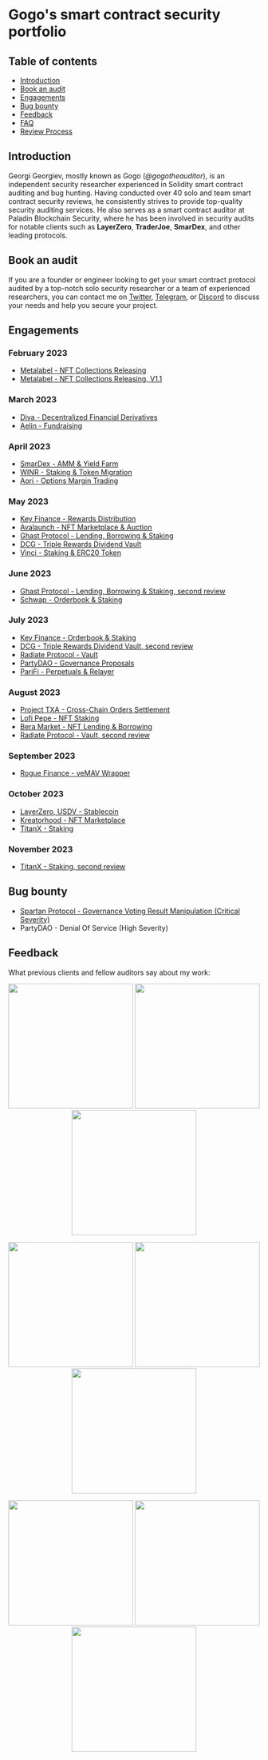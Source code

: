 # Gogo's smart contract security portfolio

## Table of contents

 - [Introduction](#introduction)
 - [Book an audit](#book-an-audit)
 - [Engagements](#engagements)
 - [Bug bounty](#bug-bounty)
 - [Feedback](#feedback)
 - [FAQ](./FAQ.md)
 - [Review Process](./Security-Review-Process.md)

## Introduction

Georgi Georgiev, mostly known as Gogo (*@gogotheauditor*), is an independent security researcher experienced in Solidity smart contract auditing and bug hunting. Having conducted over 40 solo and team smart contract security reviews, he consistently strives to provide top-quality security auditing services. He also serves as a smart contract auditor at Paladin Blockchain Security, where he has been involved in security audits for notable clients such as **LayerZero**, **TraderJoe**, **SmarDex**, and other leading protocols.

## Book an audit

If you are a founder or engineer looking to get your smart contract protocol audited by a top-notch solo security researcher or a team of experienced researchers, you can contact me on [Twitter](https://twitter.com/gogotheauditor), [Telegram](https://t.me/gogotheauditor), or [Discord](https://discordapp.com/users/451149166782185483) to discuss your needs and help you secure your project.

## Engagements

### February 2023

- [Metalabel - NFT Collections Releasing](./reports/Metalabel-Solo-Security-Review.md)
- [Metalabel - NFT Collections Releasing, V1.1](./reports/Metalabel-Solo-Security-Review-2.md)

### March 2023

- [Diva - Decentralized Financial Derivatives](./reports/Diva-GuardianAudits-Security-Review.md)
- [Aelin - Fundraising](./reports/Aelin-Sub7-Security-Review.pdf)

### April 2023

- [SmarDex - AMM & Yield Farm](./reports/SmarDex-Paladin-Security-Review.pdf)
- [WINR - Staking & Token Migration](./reports/WINR-Paladin-Security-Review.pdf)
- [Aori - Options Margin Trading](./reports/Aori-Solo-Security-Review.pdf)

### May 2023

- [Key Finance - Rewards Distribution](./reports/Key-Finance-Solo-Security-Review.pdf)
- [Avalaunch - NFT Marketplace & Auction](./reports/Avalaunch-Paladin-Security-Review.pdf)
- [Ghast Protocol - Lending, Borrowing & Staking](./reports/Ghast-Paladin-Security-Review.pdf)
- [DCG - Triple Rewards Dividend Vault](./reports/DCG-Paladin-Security-Review.pdf)
- [Vinci - Staking & ERC20 Token](./reports/Vinci-Solo-Security-Review.pdf)

### June 2023

- [Ghast Protocol - Lending, Borrowing & Staking, second review](./reports/Ghast-Paladin-Security-Review.pdf)
- [Schwap - Orderbook & Staking](./reports/Schwap-Duo-Security-Review.pdf)

### July 2023

- [Key Finance - Orderbook & Staking](./reports/Key-Finance-Solo-Security-Review-2.pdf)
- [DCG - Triple Rewards Dividend Vault, second review](./reports/DCG-Paladin-Security-Review.pdf)
- [Radiate Protocol - Vault](./reports/Radiate-Paladin-Security-Review.pdf)
- [PartyDAO - Governance Proposals](./reports/PartyDAO-Solo-Security-Review.pdf)
- [PariFi - Perpetuals & Relayer](./reports/PariFi-GuardianAudits-Security-Review.md)

### August 2023

- [Project TXA - Cross-Chain Orders Settlement](./reports/Project-TXA-Duo-Security-Review.pdf)
- [Lofi Pepe - NFT Staking](./reports/Lo-FI-Pepe-Solo-Security-Review.pdf)
- [Bera Market - NFT Lending & Borrowing](./reports/NTLC-Solo-Security-Review.pdf)
- [Radiate Protocol - Vault, second review](./reports/Radiate-Paladin-Security-Review.pdf)

### September 2023

- [Rogue Finance - veMAV Wrapper](./reports/Rogue-Finance-Solo-Security-Review.pdf)

### October 2023

- [LayerZero, USDV - Stablecoin](./reports/LayerZero-USDV-Paladin-Security-Review.pdf)
- [Kreatorhood - NFT Marketplace](./reports/Kreatorhood-Solo-Security-Review.pdf)
- [TitanX - Staking](./reports/TitanX-Solo-Security-Review.pdf)

### November 2023

- [TitanX - Staking, second review](./reports/TitanX-Solo-Security-Review-2.pdf)

## Bug bounty

- [Spartan Protocol - Governance Voting Result Manipulation (Critical Severity)](./reports/Spartan-Immunefi-Bug-Report.md)
- PartyDAO - Denial Of Service (High Severity)

## Feedback

What previous clients and fellow auditors say about my work:

<p align="center">
  <img src="https://github.com/gogotheauditor/audits-private/assets/94860638/c17dd255-f430-45bc-9734-23fb8bdfa2c2" width="250"/>
  <img src="https://github.com/gogotheauditor/audits-private/assets/94860638/2465fed5-976d-4cbd-bd8f-e16e845f79e4" width="250"/>
  <img src="https://github.com/gogotheauditor/audits-private/assets/94860638/016f3f5f-9d96-46e7-a848-c9efba164c31" width="250"/>
</p>

<p align="center">
  <img src="https://github.com/gogotheauditor/audits-private/assets/94860638/7411ac9f-5062-4701-b6e8-e1f8e56563ef" width="250"/>
  <img src="https://github.com/gogotheauditor/audits-private/assets/94860638/b42933c6-a75c-4d57-85f6-efcc9ff63e83" width="250"/>
  <img src="https://github.com/gogotheauditor/audits-private/assets/94860638/94ee7f7c-4886-4f8e-9596-8e27819d6f9a" width="250"/>
</p>

<p align="center">
  <img src="https://github.com/gogotheauditor/audits-private/assets/94860638/d2895815-4aac-43b1-8a92-f0853b5c92b3" width="250"/>
  <img src="https://github.com/gogotheauditor/audits-private/assets/94860638/c16fd083-89e9-4037-bcaa-22ddb297dd82" width="250"/>
  <img src="https://github.com/gogotheauditor/audits-private/assets/94860638/3d74bf95-e49d-434c-a5ba-54c0abd3595b" width="250"/>
</p>
